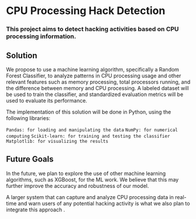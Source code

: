 # CPU Processing Hack Detection

### This project aims to detect hacking activities based on CPU processing information.


## Solution
We propose to use a machine learning algorithm, specifically a Random Forest Classifier, to analyze patterns in CPU processing usage and other relevant features such as memory processing, total processors running, and the difference between memory and CPU processing. A labeled dataset will be used to train the classifier, and standardized evaluation metrics will be used to evaluate its performance.

The implementation of this solution will be done in Python, using the following libraries:

`Pandas: for loading and manipulating the data`
`NumPy: for numerical computing`
`Scikit-learn: for training and testing the classifier`
`Matplotlib: for visualizing the results`


## Future Goals

In the future, we plan to explore the use of other machine learning algorithms, such as XGBoost, for the ML work. We believe that this may further improve the accuracy and robustness of our model.

A larger system that can capture and analyze CPU processing data in real-time and warn users of any potential hacking activity is what we also plan to integrate this approach .

